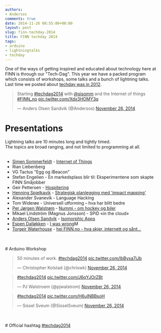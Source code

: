 ```yaml
---
authors:
- Andersos
comments: true
date: 2014-11-26 08:55:00+00:00
layout: post
slug: finn-techday-2014
title: FINN techday 2014
tags:
- arduino
- lightningtalks
- techday
---
```


One of the ways of getting inspired and educated about technology here at FINN is through our "Tech-Dag".
This year we have a packed program which consists of workshops, some talks and a bunch of lightning talks.
Last time we posted about <a href="http://tech.finn.no/2012/06/12/technology-day-2012/">techday was in 2012</a>.

<blockquote class="twitter-tweet" data-cards="hidden" lang="en"><p>Starting <a href="https://twitter.com/hashtag/techdag2014?src=hash">#techdag2014</a> with <a href="https://twitter.com/sisomm">@sisomm</a> and the Internet of things <a href="https://twitter.com/hashtag/FINN_no?src=hash">#FINN_no</a> <a href="http://t.co/Xdx3HOMY3q">pic.twitter.com/Xdx3HOMY3q</a></p>&mdash; Anders Olsen Sandvik (@Andersos) <a href="https://twitter.com/Andersos/status/537540778328072193">November 26, 2014</a></blockquote>

# Presentations

Lightning talks are 10 minutes long and tightly timed.  
The topics are broad ranging, and not limited to programming at all.
<br><br>
<ul>
<li><a href="https://twitter.com/sisomm">Simen Sommerfeldt</a> - <a href="http://goo.gl/5It5LL">Internet of Things</a></li>
<li>Rian Liebenberg</li>
<li>VG Tactus	"Egg og iBeacon"</li>
<li>Stefan Engelien - En markedsplass blir til: Eksperimentene som skapte FINN Småjobber</li>
<li>Geir Pettersen - <a href="http://goo.gl/CgoCux">Hospitering</a></li>
<li><a href="https://twitter.com/spjelkavik">Henning Spjelkavik</a> - <a href="http://goo.gl/byX3Kw">Strategisk planlegging med 'impact mapping'</a></li>
<li>Alexander Svanevik - Language Hacking</li>
<li>Tom Widerøe - Universell utforming – hva har blitt bedre</li>
<li><a href="https://www.twitter.com/pjwalstrom">Per Jørgen Walstrøm</a> - <a href="https://goo.gl/QVym94">Nummi - om hockey og biler</a></li>
<li>Mikael Lindström (Magnus Jonsson) -  SPiD «in the cloud»</li>
<li><a href="https://twitter.com/andersos">Anders Olsen Sandvik</a> - <a href="http://goo.gl/3kp2gV">Isomorphic Apps</a></li>
<li><a href="https://twitter.com/leftieFriele">Espen Dalløkken</a> - <a href="http://goo.gl/Nuqm4T">I was wrong</a>M</li>
<li><a href="https://twitter.com/tawaterhouse">Torgeir Waterhouse</a> - <a href="http://goo.gl/ikcAYS">hei FINN.no - hva skjer, internett og sånt...</a></li>
</ul>
<br><br>
# Arduino Workshop

<blockquote class="twitter-tweet" lang="en"><p>50 minutes of work. <a href="https://twitter.com/hashtag/techdag2014?src=hash">#techdag2014</a> <a href="http://t.co/lbByxa7iJb">pic.twitter.com/lbByxa7iJb</a></p>&mdash; Christopher Kolstad (@chriswk) <a href="https://twitter.com/chriswk/status/537559324982509568">November 26, 2014</a></blockquote>

<blockquote class="twitter-tweet" lang="en"><p><a href="https://twitter.com/hashtag/techdag2014?src=hash">#techdag2014</a> <a href="http://t.co/J6qYJOrZBt">pic.twitter.com/J6qYJOrZBt</a></p>&mdash; PJ Walstroem (@pjwalstrom) <a href="https://twitter.com/pjwalstrom/status/537551518179024896">November 26, 2014</a></blockquote>

<blockquote class="twitter-tweet" lang="en"><p><a href="https://twitter.com/hashtag/techdag2014?src=hash">#techdag2014</a> <a href="http://t.co/H6uINBBsoH">pic.twitter.com/H6uINBBsoH</a></p>&mdash; Sissel Sveum (@SisselSveum) <a href="https://twitter.com/SisselSveum/status/537538347087187968">November 26, 2014</a></blockquote>
<br><br>
# Official hashtag <a href="https://twitter.com/search?f=realtime&q=%23techdag2014&src=typd">#techdag2014</a>